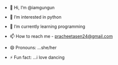 - 👋 Hi, I’m @iamgungun
- 👀 I’m interested in python
- 🌱 I’m currently learning programming
  
- 📫 How to reach me - pracheetasen24@gmail.com
- 😄 Pronouns: ...she/her
- ⚡ Fun fact: ...i love dancing

<!---
iamgungun/iamgungun is a ✨ special ✨ repository because its `README.md` (this file) appears on your GitHub profile.
You can click the Preview link to take a look at your changes.
--->
